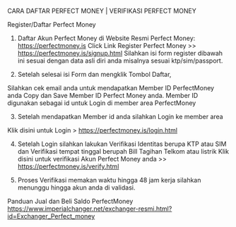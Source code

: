 CARA DAFTAR PERFECT MONEY | VERIFIKASI PERFECT MONEY 


Register/Daftar Perfect Money


1. Daftar Akun Perfect Money di Website Resmi Perfect Money: https://perfectmoney.is
Click Link Register Perfect Money >> https://perfectmoney.is/signup.html
Silahkan isi form register dibawah ini sesuai dengan data asli diri anda misalnya sesuai ktp/sim/passport. 




2. Setelah selesai isi Form dan mengklik Tombol Daftar,


Silahkan cek email anda untuk mendapatkan Member ID PerfectMoney anda
Copy dan Save Member ID Perfect Money anda. 
Member ID digunakan sebagai id untuk Login di member area PerfectMoney




3. Setelah mendapatkan Member id anda silahkan Login ke member area 


Klik disini untuk Login > https://perfectmoney.is/login.html








4. Setelah Login silahkan lakukan Verifikasi Identitas berupa KTP atau SIM 
dan Verifikasi tempat tinggal berupah Bill Tagihan Telkom atau listrik 
Klik disini untuk verifikasi Akun Perfect Money anda >>
https://perfectmoney.is/verify.html




5. Proses Verifikasi memakan waktu hingga 48 jam kerja
silahkan menunggu hingga akun anda di validasi. 


Panduan Jual dan Beli Saldo PerfectMoney
https://www.imperialchanger.net/exchanger-resmi.html?id=Exchanger_Perfect_money
